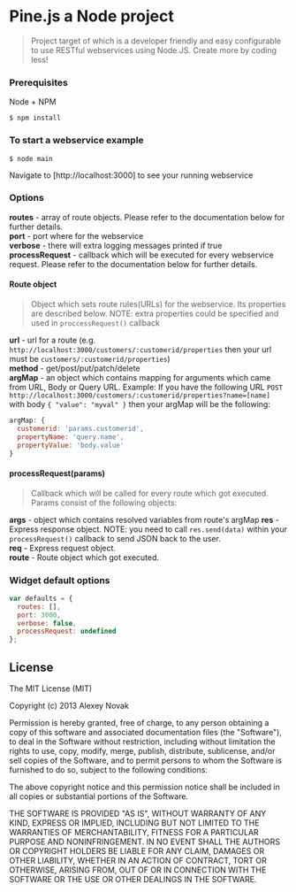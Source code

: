 Pine.js a Node project
========

> Project target of which is a developer friendly and easy configurable to use RESTful webservices using Node.JS. Create more by coding less!

### Prerequisites

Node + NPM

```
$ npm install
```

### To start a webservice example

```
$ node main
```

Navigate to [http://localhost:3000] to see your running webservice

### Options

**routes** - array of route objects. Please refer to the documentation below for further details.  
**port** - port where for the webservice  
**verbose** - there will extra logging messages printed if true  
**processRequest** - callback which will be executed for every webservice request. Please refer to the documentation below for further details.  

#### Route object

> Object which sets route rules(URLs) for the webservice. Its properties are described below. NOTE: extra properties could be specified and used in `proccessRequest()` callback

**url** - url for a route (e.g. `http://localhost:3000/customers/:customerid/properties` then your url must be `customers/:customerid/properties`)  
**method** - get/post/put/patch/delete  
**argMap** - an object which contains mapping for arguments which came from URL, Body or Query URL. Example: If you have the following URL `POST http://localhost:3000/customers/:customerid/properties?name=[name]` with body `{ "value": "myval" }` then your argMap will be the following:  

```javascript
argMap: {
  customerid: 'params.customerid',
  propertyName: 'query.name',
  propertyValue: 'body.value'
}
```

#### processRequest(params)

> Callback which will be called for every route which got executed. Params consist of the following objects:

**args** - object which contains resolved variables from route's argMap 
**res** - Express response object. NOTE: you need to call `res.send(data)` within your `processRequest()` callback to send JSON back to the user.  
**req** - Express request object.  
**route** - Route object which got executed.  

### Widget default options

```javascript
var defaults = {
  routes: [],
  port: 3000,
  verbose: false,
  processRequest: undefined
};
```

## License
The MIT License (MIT)

Copyright (c) 2013 Alexey Novak

Permission is hereby granted, free of charge, to any person obtaining a copy of
this software and associated documentation files (the "Software"), to deal in
the Software without restriction, including without limitation the rights to
use, copy, modify, merge, publish, distribute, sublicense, and/or sell copies of
the Software, and to permit persons to whom the Software is furnished to do so,
subject to the following conditions:

The above copyright notice and this permission notice shall be included in all
copies or substantial portions of the Software.

THE SOFTWARE IS PROVIDED "AS IS", WITHOUT WARRANTY OF ANY KIND, EXPRESS OR
IMPLIED, INCLUDING BUT NOT LIMITED TO THE WARRANTIES OF MERCHANTABILITY, FITNESS
FOR A PARTICULAR PURPOSE AND NONINFRINGEMENT. IN NO EVENT SHALL THE AUTHORS OR
COPYRIGHT HOLDERS BE LIABLE FOR ANY CLAIM, DAMAGES OR OTHER LIABILITY, WHETHER
IN AN ACTION OF CONTRACT, TORT OR OTHERWISE, ARISING FROM, OUT OF OR IN
CONNECTION WITH THE SOFTWARE OR THE USE OR OTHER DEALINGS IN THE SOFTWARE.